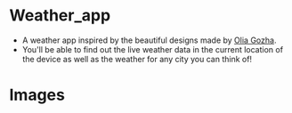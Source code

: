 
# Weather_app

 * A weather app inspired by the beautiful designs made by [Olia Gozha](https://dribbble.com/shots/4663154-).
 * You'll be able to find out the live weather data in the current location of the device as well as the weather for any city you can think of!

# Images
